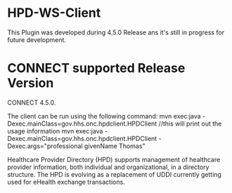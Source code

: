 HPD-WS-Client
=============
This Plugin was developed during 4.5.0 Release ans it's still in progress for future development.

CONNECT supported Release Version
=================================
CONNECT 4.5.0.

The client can be run using the following command: 
mvn exec:java -Dexec.mainClass=gov.hhs.onc.hpdclient.HPDClient  //this will print out the usage information
mvn exec:java -Dexec.mainClass=gov.hhs.onc.hpdclient.HPDClient -Dexec.args="professional givenName Thomas"

Healthcare Provider Directory (HPD) supports management of healthcare provider information, both individual and organizational, in a directory structure. The HPD is evolving as a replacement of UDDI currently getting used for eHealth exchange transactions.